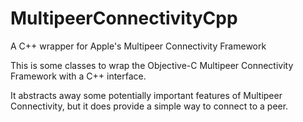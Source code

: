 # MultipeerConnectivityCpp
A C++ wrapper for Apple's Multipeer Connectivity Framework

This is some classes to wrap the Objective-C Multipeer Connectivity Framework with a C++ interface.

It abstracts away some potentially important features of Multipeer Connectivity, but it does provide a simple way to connect to a peer.
